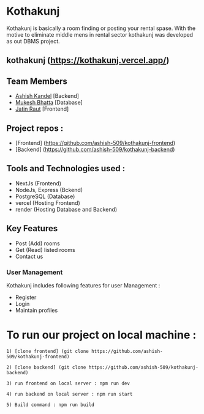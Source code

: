 # Kothakunj

Kothakunj is basically a room finding or posting your rental spase. With the motive to eliminate middle mens in rental sector kothakunj was developed as out DBMS project.

## kothakunj (https://kothakunj.vercel.app/)

## Team Members

- [Ashish Kandel](https://github.com/ashish-509) [Backend]
- [Mukesh Bhatta](https://github.com/mukesh875bhatta) [Database]
- [Jatin Raut](https://github.com/jatinraut4) [Frontend]

## Project repos : 

- [Frontend] (https://github.com/ashish-509/kothakunj-frontend)
- [Backend] (https://github.com/ashish-509/kothakunj-backend)

## Tools and Technologies used : 

- NextJs (Frontend)
- NodeJs, Express (Bckend)
- PostgreSQL (Database)
- vercel (Hosting Frontend)
- render (Hosting Database and Backend)

## Key Features

- Post (Add) rooms
- Get (Read) listed rooms
- Contact us

### User Management
Kothakunj includes following features for user Management : 
- Register
- Login
- Maintain profiles

# To run our project on local machine :

    1) [clone frontend] (git clone https://github.com/ashish-509/kothakunj-frontend)

    2) [clone backend] (git clone https://github.com/ashish-509/kothakunj-backend)

    3) run frontend on local server : npm run dev

    4) run backend on local server : npm run start

    5) Build command : npm run build